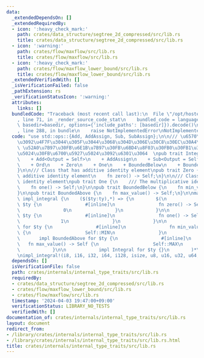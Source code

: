 ```yaml
---
data:
  _extendedDependsOn: []
  _extendedRequiredBy:
  - icon: ':heavy_check_mark:'
    path: crates/data_structure/segtree_2d_compressed/src/lib.rs
    title: crates/data_structure/segtree_2d_compressed/src/lib.rs
  - icon: ':warning:'
    path: crates/flow/maxflow/src/lib.rs
    title: crates/flow/maxflow/src/lib.rs
  - icon: ':heavy_check_mark:'
    path: crates/flow/maxflow_lower_bound/src/lib.rs
    title: crates/flow/maxflow_lower_bound/src/lib.rs
  _extendedVerifiedWith: []
  _isVerificationFailed: false
  _pathExtension: rs
  _verificationStatusIcon: ':warning:'
  attributes:
    links: []
  bundledCode: "Traceback (most recent call last):\n  File \"/opt/hostedtoolcache/Python/3.10.14/x64/lib/python3.10/site-packages/onlinejudge_verify/documentation/build.py\"\
    , line 71, in _render_source_code_stat\n    bundled_code = language.bundle(stat.path,\
    \ basedir=basedir, options={'include_paths': [basedir]}).decode()\n  File \"/opt/hostedtoolcache/Python/3.10.14/x64/lib/python3.10/site-packages/onlinejudge_verify/languages/rust.py\"\
    , line 288, in bundle\n    raise NotImplementedError\nNotImplementedError\n"
  code: "use std::ops::{Add, AddAssign, Sub, SubAssign};\n\n/// \u6570\u5024\u578B\
    \u3092\u4F7F\u3044\u305F\u3044\u3068\u304D\u306E\u30C8\u30EC\u30A4\u30C8  \n///\
    \ \u52A0\u7B97\u30FB\u6E1B\u7B97\u30FB\u6BD4\u8F03\u30FB0\u30FB1\u30FB\u6700\u5C0F\
    \u5024\u30FB\u6700\u5927\u5024\u3092\u6301\u3064  \npub trait Integral:\n    Copy\n\
    \    + Add<Output = Self>\n    + AddAssign\n    + Sub<Output = Self>\n    + SubAssign\n\
    \    + Ord\n    + Zero\n    + One\n    + BoundedBelow\n    + BoundedAbove\n{\n\
    }\n\n/// Class that has additive identity element\npub trait Zero {\n    /// The\
    \ additive identity element\n    fn zero() -> Self;\n}\n\n/// Class that has multiplicative\
    \ identity element\npub trait One {\n    /// The multiplicative identity element\n\
    \    fn one() -> Self;\n}\n\npub trait BoundedBelow {\n    fn min_value() -> Self;\n\
    }\n\npub trait BoundedAbove {\n    fn max_value() -> Self;\n}\n\nmacro_rules!\
    \ impl_integral {\n    ($($ty:ty),*) => {\n        $(\n            impl Zero for\
    \ $ty {\n                #[inline]\n                fn zero() -> Self {\n    \
    \                0\n                }\n            }\n\n            impl One for\
    \ $ty {\n                #[inline]\n                fn one() -> Self {\n     \
    \               1\n                }\n            }\n\n            impl BoundedBelow\
    \ for $ty {\n                #[inline]\n                fn min_value() -> Self\
    \ {\n                    Self::MIN\n                }\n            }\n\n     \
    \       impl BoundedAbove for $ty {\n                #[inline]\n             \
    \   fn max_value() -> Self {\n                    Self::MAX\n                }\n\
    \            }\n\n            impl Integral for $ty {}\n        )*\n    };\n}\n\
    \nimpl_integral!(i8, i16, i32, i64, i128, isize, u8, u16, u32, u64, u128, usize);\n"
  dependsOn: []
  isVerificationFile: false
  path: crates/internals/internal_type_traits/src/lib.rs
  requiredBy:
  - crates/data_structure/segtree_2d_compressed/src/lib.rs
  - crates/flow/maxflow_lower_bound/src/lib.rs
  - crates/flow/maxflow/src/lib.rs
  timestamp: '2024-04-03 19:47:00+09:00'
  verificationStatus: LIBRARY_NO_TESTS
  verifiedWith: []
documentation_of: crates/internals/internal_type_traits/src/lib.rs
layout: document
redirect_from:
- /library/crates/internals/internal_type_traits/src/lib.rs
- /library/crates/internals/internal_type_traits/src/lib.rs.html
title: crates/internals/internal_type_traits/src/lib.rs
---
```

